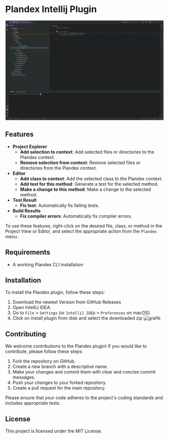 # Plandex Intellij Plugin

![alt text](demo.gif)

## Features

- **Project Explorer**
  - **Add selection to context**: Add selected files or directories to the Plandex context.
  - **Remove selection from context**: Remove selected files or directories from the Plandex context.
- **Editor**
  - **Add class to context**: Add the selected class to the Plandex context.
  - **Add test for this method**: Generate a test for the selected method.
  - **Make a change to this method**: Make a change to the selected method.
- **Test Result**
  - **Fix test**: Automatically fix failing tests.
- **Build Results**
  - **Fix compiler errors**: Automatically fix compiler errors.

To use these features, right-click on the desired file, class, or method in the Project View or Editor, and select the appropriate action from the `Plandex` menu.

## Requirements

- A working Plandex CLI installation

## Installation

To install the Plandex plugin, follow these steps:

1. Download the newest Version from GitHub Releases
2. Open IntelliJ IDEA.
3. Go to `File` > `Settings` (or `IntelliJ IDEA` > `Preferences` on macOS).
4. Click on install plugin from disk and select the downloaded zip
![grafik](https://github.com/user-attachments/assets/4e1a57ce-10ba-4d21-9488-0183d43b5cc6)

## Contributing

We welcome contributions to the Plandex plugin! If you would like to contribute, please follow these steps:

1. Fork the repository on GitHub.
2. Create a new branch with a descriptive name.
3. Make your changes and commit them with clear and concise commit messages.
4. Push your changes to your forked repository.
5. Create a pull request for the main repository.

Please ensure that your code adheres to the project's coding standards and includes appropriate tests.

## License

This project is licensed under the MIT License.
